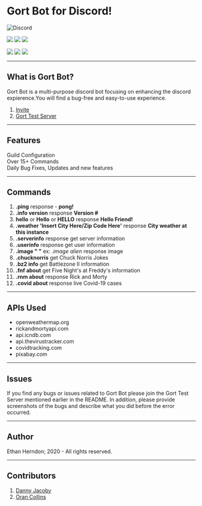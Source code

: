 # Gort Bot for Discord!    

![Discord](https://img.shields.io/discord/731313281893138453.svg?label=&logo=discord&logoColor=ffffff&color=7389D8&labelColor=6A7EC2)


![](https://img.shields.io/github/last-commit/HerndonE/Gort-Bot?style=plastic) 
![](https://img.shields.io/github/languages/top/HerndonE/Gort-Bot) 
![](https://img.shields.io/github/repo-size/HerndonE/Gort-Bot)

![](https://img.shields.io/github/forks/HerndonE/Gort-Bot?style=social) ![](https://img.shields.io/github/stars/HerndonE/Gort-Bot?style=social) ![](https://img.shields.io/github/watchers/HerndonE/Gort-Bot?style=social)

----
## What is Gort Bot?
Gort Bot is a multi-purpose discord bot focusing on enhancing the discord expierence.You will find a bug-free and easy-to-use experience.     

1. [Invite](https://discord.com/oauth2/authorize?client_id=723709096175468636&scope=bot)   
2. [Gort Test Server](https://discord.gg/w3Mc4fm)

----
## Features
Guild Configuration   
Over 15+ Commands  
Daily Bug Fixes, Updates and new features


---
## Commands
    
1. **.ping** response - **pong!**
2. **.info version**  response **Version #**
3. **hello** or **Hello** or **HELLO** response  **Hello Friend!**
4. **.weather 'Insert City Here/Zip Code Here'** response **City weather at this instance**
5. **.serverinfo** response get server information
6. **.userinfo** response get user information
7. **.image " "** ex: _.image alien_ response image
8. **.chucknorris** get Chuck Norris Jokes
9. **.bz2 info** get Battlezone II information
10. **.fnf about** get Five Night's at Freddy's information
11. **.rnm about** response Rick and Morty
12. **.covid about** response live Covid-19 cases


----
## APIs Used
* openweathermap.org     
* rickandmortyapi.com
* api.icndb.com
* api.thevirustracker.com
* covidtracking.com
* pixabay.com

----
## Issues
If you find any bugs or issues related to Gort Bot please join the Gort Test Server mentioned earlier in the README. In addition, please provide screenshots of the bugs and describe what you did before the error occurred.

---
## Author
Ethan Herndon; 2020 - All rights reserved.

---
## Contributors
1. [Danny Jacoby](https://github.com/DannyJacoby)
2. [Oran Collins](https://github.com/wisehackermonkey)
